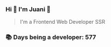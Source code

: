 ### Hi 👋 I&#39;m Juani 🦁

> I&#39;m a Frontend Web Developer SSR

### 📚 Days being a developer: 577
